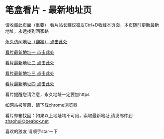# 笔盒看片 - 最新地址页

请收藏此页面（重要）
看片站长建议狼友Ctrl+D收藏本页面，本页随时更新最新地址，永远找到回家路

[永久访问地址（翻牆） 点击此处](https://beabox.net/)

[看片最新地址一 点击此处](https://7yhfqix8q9zh.wiki)

[看片最新地址二 点击此处](https://7yhfqix8q9zh.wiki)

[看片最新地址三 点击此处](https://mwljk9nkzk.shop)

[看片最新地址四 点击此处](https://mwljk9nkzk.shop)

看片提醒您请注意，永久地址一定要加https

如网站被屏蔽，请下载chrome浏览器

看片邮箱找回：如果以上地址均不可用，索取最新地址,请发邮件到 zhaohui@beabox.net

喜欢的狼友 请顺手star一下